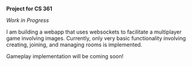 **Project for CS 361**

*Work in Progress*

I am building a webapp that uses websockets to facilitate a multiplayer game involving images.
Currently, only very basic functionality involving creating, joining, and managing rooms is implemented.

Gameplay implementation will be coming soon!
